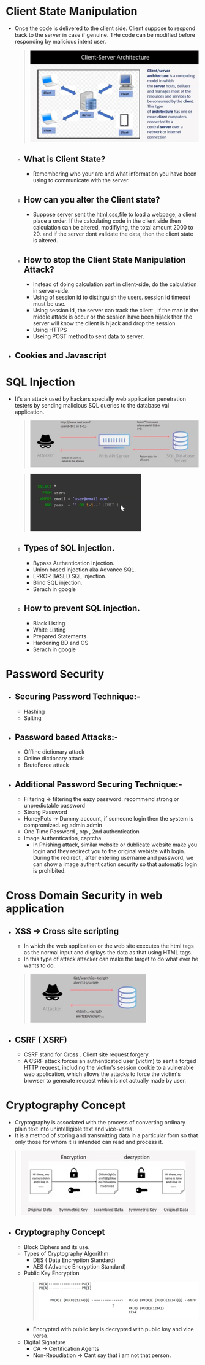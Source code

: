 # Client State Manipulation

- Once the code is delivered to the client side. Client suppose to respond back to the server in case if genuine. THe code can be modified before responding by malicious intent user.

  > ![](img/Client-Server.png)

  - ## What is Client State?

    - Remembering who your are and what information you have been using to communicate with the server.

  - ## How can you alter the Client state?

    - Suppose server sent the html,css,file to load a webpage, a client place a order. If the calculating code in the client side then calculation can be altered, modifiying, the total amount 2000 to 20. and if the server dont validate the data, then the client state is altered.

  - ## How to stop the Client State Manipulation Attack?

    - Instead of doing calculation part in client-side, do the calculation in server-side.
    - Using of session id to distinguish the users. session id timeout must be use.
    - Using session id, the server can track the client , if the man in the middle attack is occur or the session have been hijack then the server will know the client is hijack and drop the session.
    - Using HTTPS
    - Useing POST method to sent data to server.

- ## Cookies and Javascript

# SQL Injection

- It's an attack used by hackers specially web application penetration testers by sending malicious SQL queries to the database vai application.

  > ![](img/Sqlinjection.png)

  > ![](img/SQL.png)

  - ## Types of SQL injection.

    - Bypass Authentication Injection.
    - Union based injection aka Advance SQL.
    - ERROR BASED SQL injection.
    - Blind SQL injection.
    - Serach in google

  - ## How to prevent SQL injection.
    - Black Listing
    - White Listing
    - Prepared Statements
    - Hardening BD and OS
    - Serach in google

# Password Security

- ## Securing Password Technique:-

  - Hashing
  - Salting

- ## Password based Attacks:-

  - Offline dictionary attack
  - Online dictionary attack
  - BruteForce attack

- ## Additional Password Securing Technique:-
  - Filtering -> filtering the eazy password. recommend strong or unpredictable password
  - Strong Password
  - HoneyPots -> Dummy account, if someone login then the system is compromized. eg admin admin
  - One Time Password , otp , 2nd authentication
  - Image Authentication, captcha
    - In Phishing attack, similar website or dublicate website make you login and they redirect you to the original webiste with login. During the redirect , after entering username and password, we can show a image authentication security so that automatic login is prohibited.

# Cross Domain Security in web application

- ## XSS -> Cross site scripting

  - In which the web application or the web site executes the html tags as the normal input and displays the data as that using HTML tags.
  - In this type of attack attacker can make the target to do what ever he wants to do.

  > ![](img/XSS.png)

- ## CSRF ( XSRF)
  - CSRF stand for Cross . Client site request forgery.
  - A CSRF attack forces an authenticated user (victim) to sent a forged HTTP request, including the victim's session cookie to a vulnerable web application, which allows the attacks to force the victim's browser to generate request which is not actually made by user.

# Cryptography Concept

- Cryptography is associated with the process of converting ordinary plain text into unintelligible text and vice-versa.
- It is a method of storing and transmitting data in a particular form so that only those for whom it is intended can read and process it.

> ![](img/Scyptography.png)

- ## Cryptography Concept
  - Block Ciphers and its use.
  - Types of Cryptography Algorithm
    - DES ( Data Encryption Standard)
    - AES ( Advance Encryption Standard)
  - Public Key Encryption
    > ![](img/PublicPrivate.png)
    - Encrypted with public key is decrypted with public key and vice versa.
  - Digital Signature
    - CA -> Certification Agents
    - Non-Repudiation -> Cant say that i am not that person.
